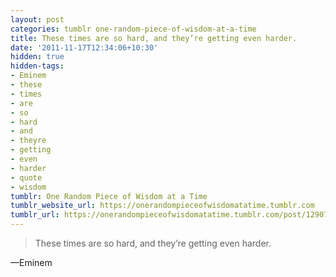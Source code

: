 ```yaml
---
layout: post
categories: tumblr one-random-piece-of-wisdom-at-a-time
title: These times are so hard, and they’re getting even harder.
date: '2011-11-17T12:34:06+10:30'
hidden: true
hidden-tags:
- Eminem
- these
- times
- are
- so
- hard
- and
- theyre
- getting
- even
- harder
- quote
- wisdom
tumblr: One Random Piece of Wisdom at a Time
tumblr_website_url: https://onerandompieceofwisdomatatime.tumblr.com
tumblr_url: https://onerandompieceofwisdomatatime.tumblr.com/post/12907637428/these-times-are-so-hard-and-theyre-getting-even
---
```

> These times are so hard, and they’re getting even harder.

—Eminem&nbsp;
